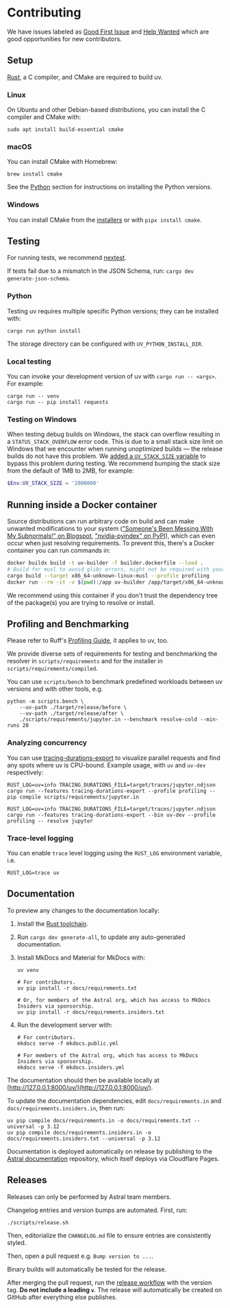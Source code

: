 # Contributing

We have issues labeled as [Good First Issue](https://github.com/astral-sh/uv/issues?q=is%3Aopen+is%3Aissue+label%3A%22good+first+issue%22) and [Help Wanted](https://github.com/astral-sh/uv/issues?q=is%3Aopen+is%3Aissue+label%3A%22help+wanted%22) which are good opportunities for new contributors.

## Setup

[Rust](https://rustup.rs/), a C compiler, and CMake are required to build uv.

### Linux

On Ubuntu and other Debian-based distributions, you can install the C compiler and CMake with:

```shell
sudo apt install build-essential cmake
```

### macOS

You can install CMake with Homebrew:

```shell
brew install cmake
```

See the [Python](#python) section for instructions on installing the Python versions.

### Windows

You can install CMake from the [installers](https://cmake.org/download/) or with `pipx install cmake`.

## Testing

For running tests, we recommend [nextest](https://nexte.st/).

If tests fail due to a mismatch in the JSON Schema, run: `cargo dev generate-json-schema`.

### Python

Testing uv requires multiple specific Python versions; they can be installed with:

```shell
cargo run python install
```

The storage directory can be configured with `UV_PYTHON_INSTALL_DIR`.

### Local testing

You can invoke your development version of uv with `cargo run -- <args>`. For example:

```shell
cargo run -- venv
cargo run -- pip install requests
```

### Testing on Windows

When testing debug builds on Windows, the stack can overflow resulting in a `STATUS_STACK_OVERFLOW` error code.
This is due to a small stack size limit on Windows that we encounter when running unoptimized builds — the release
builds do not have this problem. We [added a `UV_STACK_SIZE` variable](https://github.com/astral-sh/uv/pull/941) to
bypass this problem during testing. We recommend bumping the stack size from the default of 1MB to 2MB, for example:

```powershell
$Env:UV_STACK_SIZE = '2000000'
```

## Running inside a Docker container

Source distributions can run arbitrary code on build and can make unwanted modifications to your system (["Someone's Been Messing With My Subnormals!" on Blogspot](https://moyix.blogspot.com/2022/09/someones-been-messing-with-my-subnormals.html), ["nvidia-pyindex" on PyPI](https://pypi.org/project/nvidia-pyindex/)), which can even occur when just resolving requirements. To prevent this, there's a Docker container you can run commands in:

```bash
docker buildx build -t uv-builder -f builder.dockerfile --load .
# Build for musl to avoid glibc errors, might not be required with your OS version
cargo build --target x86_64-unknown-linux-musl --profile profiling
docker run --rm -it -v $(pwd):/app uv-builder /app/target/x86_64-unknown-linux-musl/profiling/uv-dev resolve-many --cache-dir /app/cache-docker /app/scripts/popular_packages/pypi_10k_most_dependents.txt
```

We recommend using this container if you don't trust the dependency tree of the package(s) you are trying to resolve or install.

## Profiling and Benchmarking

Please refer to Ruff's [Profiling Guide](https://github.com/astral-sh/ruff/blob/main/CONTRIBUTING.md#profiling-projects), it applies to uv, too.

We provide diverse sets of requirements for testing and benchmarking the resolver in `scripts/requirements` and for the installer in `scripts/requirements/compiled`.

You can use `scripts/bench` to benchmark predefined workloads between uv versions and with other tools, e.g.

```
python -m scripts.bench \
    --uv-path ./target/release/before \
    --uv-path ./target/release/after \
    ./scripts/requirements/jupyter.in --benchmark resolve-cold --min-runs 20
```

### Analyzing concurrency

You can use [tracing-durations-export](https://github.com/konstin/tracing-durations-export) to visualize parallel requests and find any spots where uv is CPU-bound. Example usage, with `uv` and `uv-dev` respectively:

```shell
RUST_LOG=uv=info TRACING_DURATIONS_FILE=target/traces/jupyter.ndjson cargo run --features tracing-durations-export --profile profiling -- pip compile scripts/requirements/jupyter.in
```

```shell
RUST_LOG=uv=info TRACING_DURATIONS_FILE=target/traces/jupyter.ndjson cargo run --features tracing-durations-export --bin uv-dev --profile profiling -- resolve jupyter
```

### Trace-level logging

You can enable `trace` level logging using the `RUST_LOG` environment variable, i.e.

```shell
RUST_LOG=trace uv
```

## Documentation

To preview any changes to the documentation locally:

1. Install the [Rust toolchain](https://www.rust-lang.org/tools/install).

1. Run `cargo dev generate-all`, to update any auto-generated documentation.

1. Install MkDocs and Material for MkDocs with:

    ```shell
    uv venv

    # For contributors.
    uv pip install -r docs/requirements.txt
   
    # Or, for members of the Astral org, which has access to MkDocs Insiders via sponsorship.
    uv pip install -r docs/requirements.insiders.txt
    ```

1. Run the development server with:

    ```shell
    # For contributors.
    mkdocs serve -f mkdocs.public.yml

    # For members of the Astral org, which has access to MkDocs Insiders via sponsorship.
    mkdocs serve -f mkdocs.insiders.yml
    ```

The documentation should then be available locally at
[http://127.0.0.1:8000/uv/](http://127.0.0.1:8000/uv/).

To update the documentation dependencies, edit `docs/requirements.in` and `docs/requirements.insiders.in`, then run:

```shell
uv pip compile docs/requirements.in -o docs/requirements.txt --universal -p 3.12
uv pip compile docs/requirements.insiders.in -o docs/requirements.insiders.txt --universal -p 3.12
```

Documentation is deployed automatically on release by publishing to the [Astral documentation](https://github.com/astral-sh/docs)
repository, which itself deploys via Cloudflare Pages.

## Releases

Releases can only be performed by Astral team members.

Changelog entries and version bumps are automated. First, run:

```
./scripts/release.sh
```

Then, editorialize the `CHANGELOG.md` file to ensure entries are consistently styled.

Then, open a pull request e.g. `Bump version to ...`.

Binary builds will automatically be tested for the release.

After merging the pull request, run the [release workflow](https://github.com/astral-sh/uv/actions/workflows/release.yml)
with the version tag. **Do not include a leading `v`**.
The release will automatically be created on GitHub after everything else publishes.
